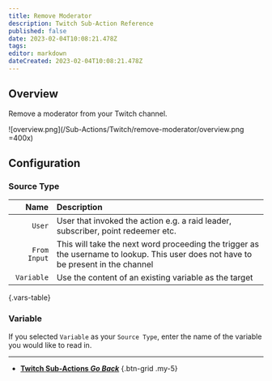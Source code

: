 ```yaml
---
title: Remove Moderator
description: Twitch Sub-Action Reference
published: false
date: 2023-02-04T10:08:21.478Z
tags: 
editor: markdown
dateCreated: 2023-02-04T10:08:21.478Z
---
```


## Overview
Remove a moderator from your Twitch channel.

![overview.png](/Sub-Actions/Twitch/remove-moderator/overview.png =400x)

## Configuration
### Source Type
Name | Description
----:|:------------
`User` | User that invoked the action e.g. a raid leader, subscriber, point redeemer etc.
`From Input` | This will take the next word proceeding the trigger as the username to lookup. This user does not have to be present in the channel
`Variable` | Use the content of an existing variable as the target
{.vars-table}

### Variable
If you selected `Variable` as your `Source Type`, enter the name of the variable you would like to read in.

---

- [<i class="mdi mdi-chevron-left"></i>**Twitch Sub-Actions *Go Back***](/Sub-Actions/Twitch)
{.btn-grid .my-5}